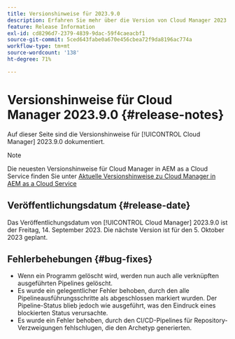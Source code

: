 ```yaml
---
title: Versionshinweise für 2023.9.0
description: Erfahren Sie mehr über die Version von Cloud Manager 2023.9.0.
feature: Release Information
exl-id: cd8296d7-2379-4839-9dac-59f4caeacbf1
source-git-commit: 5ced643fabe0a670e456cbea72f9da8196ac774a
workflow-type: tm+mt
source-wordcount: '138'
ht-degree: 71%

---
```


# Versionshinweise für Cloud Manager 2023.9.0 {#release-notes}

Auf dieser Seite sind die Versionshinweise für [!UICONTROL Cloud Manager] 2023.9.0 dokumentiert.

>[!NOTE]
>
>Die neuesten Versionshinweise für Cloud Manager in AEM as a Cloud Service finden Sie unter [Aktuelle Versionshinweise zu Cloud Manager in AEM as a Cloud Service](https://experienceleague.adobe.com/de/docs/experience-manager-cloud-service/content/release-notes/cloud-manager/current)

## Veröffentlichungsdatum {#release-date}

Das Veröffentlichungsdatum von [!UICONTROL Cloud Manager] 2023.9.0 ist der Freitag, 14. September 2023. Die nächste Version ist für den 5. Oktober 2023 geplant.

## Fehlerbehebungen {#bug-fixes}

* Wenn ein Programm gelöscht wird, werden nun auch alle verknüpften ausgeführten Pipelines gelöscht.
* Es wurde ein gelegentlicher Fehler behoben, durch den alle Pipelineausführungsschritte als abgeschlossen markiert wurden. Der Pipeline-Status blieb jedoch wie ausgeführt, was den Eindruck eines blockierten Status verursachte.
* Es wurde ein Fehler behoben, durch den CI/CD-Pipelines für Repository-Verzweigungen fehlschlugen, die den Archetyp generierten.
